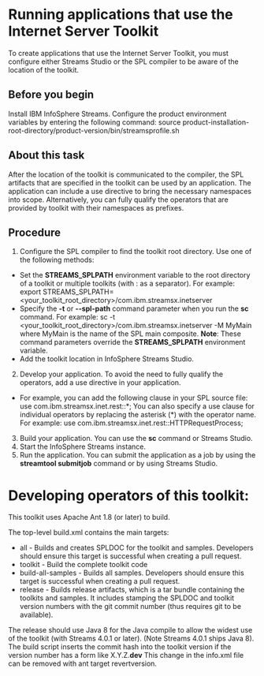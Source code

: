# Running applications that use the Internet Server Toolkit

To create applications that use the Internet Server Toolkit, you must configure either Streams Studio
or the SPL compiler to be aware of the location of the toolkit.

## Before you begin

Install IBM InfoSphere Streams. Configure the product environment variables by entering the following command: 
    source product-installation-root-directory/product-version/bin/streamsprofile.sh

## About this task

After the location of the toolkit is communicated to the compiler, the SPL artifacts that are specified
in the toolkit can be used by an application. The application can include a use directive to bring the necessary namespaces into scope.
Alternatively, you can fully qualify the operators that are provided by toolkit with their namespaces as prefixes.

## Procedure

1. Configure the SPL compiler to find the toolkit root directory. Use one of the following methods:
  * Set the **STREAMS_SPLPATH** environment variable to the root directory of a toolkit
    or multiple toolkits (with : as a separator).  For example:
      export STREAMS_SPLPATH=<your_toolkit_root_directory>/com.ibm.streamsx.inetserver
  * Specify the **-t** or **--spl-path** command parameter when you run the **sc** command. For example:
      sc -t <your_toolkit_root_directory>/com.ibm.streamsx.inetserver -M MyMain
    where MyMain is the name of the SPL main composite.
    **Note**: These command parameters override the **STREAMS_SPLPATH** environment variable.
  * Add the toolkit location in InfoSphere Streams Studio.
2. Develop your application. To avoid the need to fully qualify the operators, add a use directive in your application. 
  * For example, you can add the following clause in your SPL source file:
      use com.ibm.streamsx.inet.rest::*;
    You can also specify a use clause for individual operators by replacing the asterisk (\*) with the operator name. For example: 
      use com.ibm.streamsx.inet.rest::HTTPRequestProcess;
3. Build your application.  You can use the **sc** command or Streams Studio.  
4. Start the InfoSphere Streams instance. 
5. Run the application. You can submit the application as a job by using the **streamtool submitjob** command or by using Streams Studio. 


# Developing operators of this toolkit:

This toolkit uses Apache Ant 1.8 (or later) to build.

The top-level build.xml contains the main targets:

* all - Builds and creates SPLDOC for the toolkit and samples. Developers should ensure this target is successful when creating a pull request.
* toolkit - Build the complete toolkit code
* build-all-samples - Builds all samples. Developers should ensure this target is successful when creating a pull request.
* release - Builds release artifacts, which is a tar bundle containing the toolkits and samples. It includes stamping the SPLDOC and toolkit version numbers with the git commit number (thus requires git to be available).

The release should use Java 8 for the Java compile to allow the widest use of the toolkit (with Streams 4.0.1 or later). (Note Streams 4.0.1 ships Java 8).
The build script inserts the commit hash into the toolkit version if the version number has a form like X.Y.Z.__dev__ 
This change in the info.xml file can be removed with ant target revertversion.
